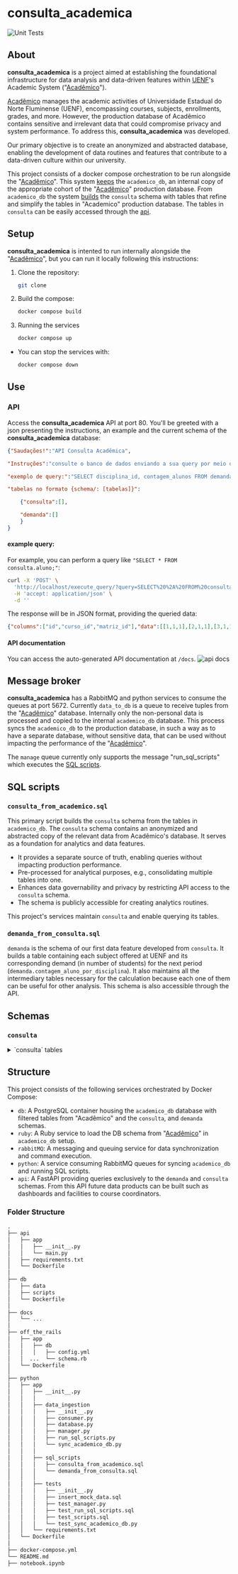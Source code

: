 # consulta_academica
![Unit Tests](https://github.com/danibritods/consulta_academica/actions/workflows/python-tests.yml/badge.svg)

## About

**consulta_academica** is a project aimed at establishing the foundational infrastructure for data analysis and data-driven features within [UENF][uenf_url]'s Academic System ("[Acadêmico][academico_url]").

[Acadêmico][academico_url] manages the academic activities of Universidade Estadual do Norte Fluminense (UENF), encompassing courses, subjects, enrollments, grades, and more. However, the production database of Acadêmico contains sensitive and irrelevant data that could compromise privacy and system performance. To address this, **consulta_academica** was developed.

Our primary objective is to create an anonymized and abstracted database, enabling the development of data routines and features that contribute to a data-driven culture within our university.

This project consists of a docker compose orchestration to be run alongside the "[Acadêmico][academico_url]". This system [keeps](#message-broker) the `academico_db`, an internal copy of the appropriate cohort of the "[Acadêmico][academico_url]" production database. From `academico_db` the system [builds](#sql-scripts) the `consulta` schema with tables that refine and simplify the tables in "Academico" production database. The tables in `consulta` can be easily accessed through the [api](#api). 

## Setup
**consulta_academica** is intented to run internally alongside the "[Acadêmico][academico_url]", but you can run it locally following this instructions:

1. Clone the repository:
   ```bash
   git clone
   ```
3. Build the compose: 
   ```bash
   docker compose build
   ```
5. Running the services
   ```bash
   docker compose up
   ```

- You can stop the services with:
  ```bash
  docker compose down
  ```

## Use

### API
Access the **consulta_academica** API at port 80. You'll be greeted with a json presenting the instructions, an example and the current schema of the **consulta_academica** database:

```json
{"Saudações!":"API Consulta Acadêmica",

"Instruções":"consulte o banco de dados enviando a sua query por meio de um POST para \"/execute_query\"",

"exemplo de query:":"SELECT disciplina_id, contagem_alunos FROM demanda.contagem_aluno_por_disciplina;",

"tabelas no formato {schema/: [tabelas]}":

    {"consulta":[],

    "demanda":[]
    }
}
```

#### example query: 
For example, you can perform a query like `"SELECT * FROM consulta.aluno;"`:
```bash
curl -X 'POST' \
  'http://localhost/execute_query/?query=SELECT%20%2A%20FROM%20consulta.aluno%3B' \
  -H 'accept: application/json' \
  -d ''
```
The response will be in JSON format, providing the queried data:
```json
{"columns":["id","curso_id","matriz_id"],"data":[[1,1,1],[2,1,1],[3,1,1],[4,2,2],[5,2,2]]}
```
#### API documentation
You can access the auto-generated API documentation at `/docs`.
![api docs](docs/API_docs.png)


## Message broker 
**consulta_academica** has a RabbitMQ and python services to consume the queues at port 5672.
Currently `data_to_db` is a queue to receive tuples from the "[Acadêmico][academico_url]" database. Internally only the non-personal data is processed and copied to the internal `academico_db` database. This process syncs the `academico_db` to the production database, in such a way as to have a separate database, without sensitive data, that can be used without impacting the performance of the "[Acadêmico][academico_url]". 

The `manage` queue currently only supports the message "run_sql_scripts" which executes the [SQL scripts](#sql-scripts).

## SQL scripts
### `consulta_from_academico.sql`
This primary script builds the `consulta` schema from the tables in `academico_db`. The `consulta` schema contains an anonymized and abstracted copy of the relevant data from Acadêmico's database. It serves as a foundation for analytics and data features.

- It provides a separate source of truth, enabling queries without impacting production performance.
- Pre-processed for analytical purposes, e.g., consolidating multiple tables into one.
- Enhances data governability and privacy by restricting API access to the `consulta` schema.
- The schema is publicly accessible for creating analytics routines.

This project's services maintain `consulta` and enable querying its tables.

### `demanda_from_consulta.sql`

`demanda` is the schema of our first data feature developed from `consulta`. It builds a table containing each subject offered at UENF and its corresponding demand (in number of students) for the next period (`demanda.contagem_aluno_por_disciplina`). It also maintains all the intermediary tables necessary for the calculation because each one of them can be useful for other analysis. This schema is also accessible through the API.

## Schemas
### `consulta`
<details>
   <summary>`consulta` tables</summary>
   
   | Column name                                   | Description |
   |-----------------------------------------------|-------------|
   | aluno                                         |             |
   | disciplina_matriz                             |             |
   | disciplina                                    |             |
   | inscricao                                     |             |
   | turma                                         |             |
   | plano                                         |             |
   | participacao                                  |             |
   | atividade                                     |             |
   | aproveitamento_de_atividade                   |             |
   | equivalencia                                  |             |
   | disciplina_isencao                            |             |
   | disciplina_equivalencia_a_pedido              |             |
   | disciplina_aproveitamento_interno             |             |
   | disciplina_inscricao                          |             |
   | disciplina_participacao                       |             |
   | disciplina_cursada_ou_aproveitada             |             |
   | disciplina_cursada_aproveitada_ou_equivalente |             |
   | disciplina_cursada                            |             |
   | pre_requisito                                 |             |
   | co_requisito                                  |             |

</details>


## Structure

This project consists of the following services orchestrated by Docker Compose:
- `db`: A PostgreSQL container housing the `academico_db` database with filtered tables from "Acadêmico" and the `consulta`, and `demanda` schemas.
- `ruby`: A Ruby service to load the DB schema from "[Acadêmico][academico_url]" in `academico_db` setup.
- `rabbitMQ`: A messaging and queuing service for data synchronization and command execution.
- `python`: A service consuming RabbitMQ queues for syncing `academico_db` and running SQL scripts.
- `api`: A FastAPI providing queries exclusively to the `demanda` and `consulta` schemas. From this API future data products can be built such as dashboards and facilities to course coordinators.

### Folder Structure
```md
.
├── api
│   ├── app
│   │   ├── __init__.py
│   │   └── main.py
│   ├── requirements.txt
│   └── Dockerfile
│
├── db
│   ├── data
│   ├── scripts
│   └── Dockerfile
│
├── docs
│   └── ...
│
├── off_the_rails
│   ├── app
│   │   ├── db
│   │   │   ├── config.yml
│   │  ...  └── schema.rb
│   └── Dockerfile
│
├── python
│   ├── app
│   │   ├── __init__.py
│   │   │   
│   │   ├── data_ingestion
│   │   │   ├── __init__.py
│   │   │   ├── consumer.py
│   │   │   ├── database.py
│   │   │   ├── manager.py
│   │   │   ├── run_sql_scripts.py
│   │   │   └── sync_academico_db.py
│   │   │   
│   │   ├── sql_scripts
│   │   │   ├── consulta_from_academico.sql
│   │   │   └── demanda_from_consulta.sql
│   │   │   
│   │   ├── tests
│   │   │   ├── __init__.py
│   │   │   ├── insert_mock_data.sql
│   │   │   ├── test_manager.py
│   │   │   ├── test_run_sql_scripts.sql
│   │   │   ├── test_scripts.sql
│   │   │   └── test_sync_academico_db.py
│   │   └── requirements.txt
│   └── Dockerfile
│
├── docker-compose.yml
└── README.md
├── notebook.ipynb
```


[uenf_url]: https://uenf.br/
[academico_url]: https://academico.uenf.br/
